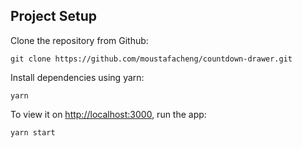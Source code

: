 ## Project Setup

Clone the repository from Github:

```
git clone https://github.com/moustafacheng/countdown-drawer.git
```

Install dependencies using yarn:

```
yarn
```

To view it on [http://localhost:3000](http://localhost:3000), run the app:

```
yarn start
```
